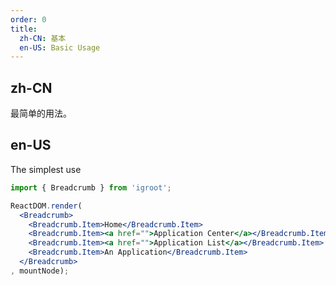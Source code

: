 ```yaml
---
order: 0
title:
  zh-CN: 基本
  en-US: Basic Usage
---
```


## zh-CN

最简单的用法。

## en-US

The simplest use

````jsx
import { Breadcrumb } from 'igroot';

ReactDOM.render(
  <Breadcrumb>
    <Breadcrumb.Item>Home</Breadcrumb.Item>
    <Breadcrumb.Item><a href="">Application Center</a></Breadcrumb.Item>
    <Breadcrumb.Item><a href="">Application List</a></Breadcrumb.Item>
    <Breadcrumb.Item>An Application</Breadcrumb.Item>
  </Breadcrumb>
, mountNode);
````
